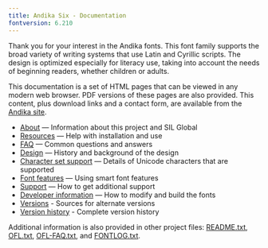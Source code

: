 ```yaml
---
title: Andika Six - Documentation
fontversion: 6.210
---
```


Thank you for your interest in the Andika fonts. This font family supports the broad variety of writing systems that use Latin and Cyrillic scripts. The design is optimized especially for literacy use, taking into account the needs of beginning readers, whether children or adults. 

This documentation is a set of HTML pages that can be viewed in any modern web browser. PDF versions of these pages are also provided. This content, plus download links and a contact form, are available from the [Andika site](https://software.sil.org/andika/).

- [About](about.md) — Information about this project and SIL Global
- [Resources](resources.md) — Help with installation and use
- [FAQ](faq.md) — Common questions and answers
- [Design](design.md) — History and background of the design
- [Character set support](charset.md) — Details of Unicode characters that are supported
- [Font features](features.md) — Using smart font features
- [Support](support.md) — How to get additional support
- [Developer information](developer.md) — How to modify and build the fonts
- [Versions](versions.md) - Sources for alternate versions
- [Version history](history.md) - Complete version history

Additional information is also provided in other project files: [README.txt](../README.txt), [OFL.txt](../OFL.txt), [OFL-FAQ.txt](../OFL-FAQ.txt), and [FONTLOG.txt](../FONTLOG.txt).

